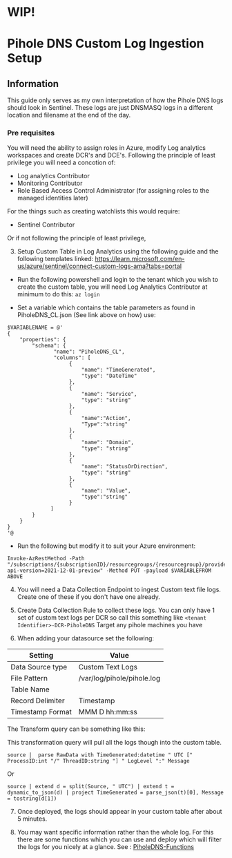 # WIP!
# Pihole DNS Custom Log Ingestion Setup

## Information
This guide only serves as my own interpretation of how the Pihole DNS logs should look in Sentinel. These logs are just DNSMASQ logs in a different location and filename at the
end of the day. 

### Pre requisites
You will need the ability to assign roles in Azure, modify Log analytics workspaces and create DCR's and DCE's.
Following the principle of least privilege you will need a concotion of:
- Log analytics Contributor 
- Monitoring Contributor
- Role Based Access Control Administrator (for assigning roles to the managed identities later)

For the things such as creating watchlists this would require:
- Sentinel Contributor


Or if not following the principle of least privilege, 

3. Setup Custom Table in Log Analytics using the following guide and the following templates linked:
https://learn.microsoft.com/en-us/azure/sentinel/connect-custom-logs-ama?tabs=portal

- Run the following powershell and login to the tenant which you wish to create the custom table, you will need Log Analytics Contributor at minimum to do this:
`az login`

- Set a variable which contains the table parameters as found in PiholeDNS_CL.json (See link above on how)
use:
```
$VARIABLENAME = @'
{
    "properties": {
        "schema": {
               "name": "PiholeDNS_CL",
               "columns": [
                    {
                        "name": "TimeGenerated",
                        "type": "DateTime"
                    }, 
                    {
                        "name": "Service",
                        "type": "string"
                    },
                    {
                        "name":"Action",
                        "Type":"string"
                    },
                    {
                        "name": "Domain",
                        "type": "string"
                    },
                    {
                        "name": "StatusOrDirection",
                        "type": "string"
                    },
                    {
                        "name": "Value",
                        "type":"string"
                    }
              ]
        }
    }
}
'@
```
- Run the following but modify it to suit your Azure environment:
```
Invoke-AzRestMethod -Path "/subscriptions/{subscriptionID}/resourcegroups/{resourcegroup}/providers/microsoft.operationalinsights/workspaces/{Workspace}/tables/{TableName}_CL?api-version=2021-12-01-preview" -Method PUT -payload $VARIABLEFROM ABOVE
```

4. You will need a Data Collection Endpoint to ingest Custom text file logs. Create one of these if you don't have one already.

5. Create Data Collection Rule to collect these logs. You can only have 1 set of custom text logs per DCR so call this something like `<tenant Identifier>-DCR-PiholeDNS`
Target any pihole machines you have

6. When adding your datasource set the following:

| Setting | Value |
|---------|-------|
| Data Source type | Custom Text Logs |
| File Pattern | /var/log/pihole/pihole.log |
| Table Name | <Insert your Table Name here> |
| Record Delimiter | Timestamp |
| Timestamp Format | MMM D hh:mm:ss|

The Transform query can be something like this:

This transformation query will pull all the logs though into the custom table.
```
source |  parse RawData with TimeGenerated:datetime " UTC [" ProcessID:int "/" ThreadID:string "] " LogLevel ":" Message
```
Or 
```
source | extend d = split(Source, " UTC") | extend t = dynamic_to_json(d) | project TimeGenerated = parse_json(t)[0], Message = tostring(d[1])
```

7. Once deployed, the logs should appear in your custom table after about 5 minutes.

8. You may want specific information rather than the whole log. For this there are some functions which you can use and deploy which will filter the logs for you nicely at a glance.
See : [PiholeDNS-Functions](https://github.com/0xNekobasu/Pihole-Sentinel-Logging/tree/main/Pihole-PiholeDNS/PiholeDNS-Functions)